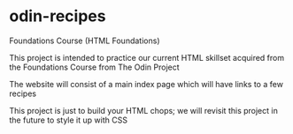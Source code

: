 # odin-recipes
Foundations Course (HTML Foundations)

This project is intended to practice our current HTML skillset acquired from the Foundations Course from The Odin Project

The website will consist of a main index page which will have links to a few recipes

This project is just to build your HTML chops; we will revisit this project in the future to style it up with CSS
